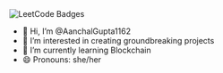 
<img src="https://leetcode-badge-showcase.vercel.app/api?username=aanchalgupta116&animated=true" alt="LeetCode Badges"/>

- 👋 Hi, I’m @AanchalGupta1162
- 👀 I’m interested in creating groundbreaking projects
- 🌱 I’m currently learning Blockchain
- 😄 Pronouns: she/her

